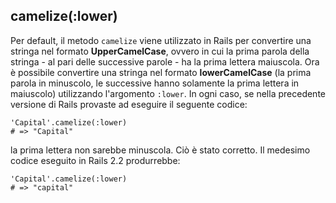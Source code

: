 ## camelize(:lower)

Per default, il metodo `camelize` viene utilizzato in Rails per convertire una stringa nel formato **UpperCamelCase**, ovvero in cui la prima parola della stringa - al pari delle successive parole - ha la prima lettera maiuscola. Ora è possibile convertire una stringa nel formato **lowerCamelCase** (la prima parola in minuscolo, le successive hanno solamente la prima lettera in maiuscolo) utilizzando l'argomento `:lower`. In ogni caso, se nella precedente versione di Rails provaste ad eseguire il seguente codice:

	'Capital'.camelize(:lower)
	# => "Capital"

la prima lettera non sarebbe minuscola. Ciò è stato corretto. Il medesimo codice eseguito in Rails 2.2 produrrebbe:

	'Capital'.camelize(:lower)
	# => "capital"
